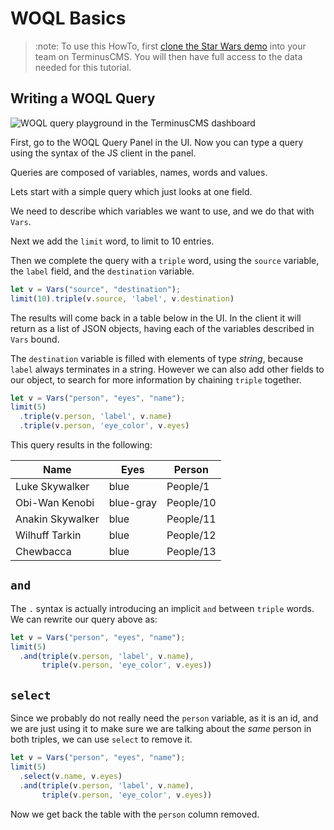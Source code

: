 # WOQL Basics

> :note:
> To use this HowTo, first [clone the Star Wars
> demo](../../use-distributed-features/clone-a-demo.md) into your team on
> TerminusCMS. You will then have full access to the data needed for
> this tutorial.

## Writing a WOQL Query

<img src="https://assets.terminusdb.com/docs/how-to-query-woql.png" alt="WOQL query playground in the TerminusCMS dashboard">

First, go to the WOQL Query Panel in the UI. Now you can type a query
using the syntax of the JS client in the panel.

Queries are composed of variables, names, words and values.

Lets start with a simple query which just looks at one field.

We need to describe which variables we want to use, and we do that
with `Vars`.

Next we add the `limit` word, to limit to 10 entries.

Then we complete the query with a `triple` word, using the `source`
variable, the `label` field, and the `destination` variable.

```javascript
let v = Vars("source", "destination");
limit(10).triple(v.source, 'label', v.destination)
```
The results will come back in a table below in the UI. In the client
it will return as a list of JSON objects, having each of the variables
described in `Vars` bound.

The `destination` variable is filled with elements of type *string*,
because `label` always terminates in a string. However we can also add
other fields to our object, to search for more information by chaining
`triple` together.

```javascript
let v = Vars("person", "eyes", "name");
limit(5)
  .triple(v.person, 'label', v.name)
  .triple(v.person, 'eye_color', v.eyes)
```

This query results in the following:

| Name             | Eyes      | Person    |
|------------------|-----------|-----------|
| Luke Skywalker   | blue      | People/1  |
| Obi-Wan Kenobi   | blue-gray | People/10 |
| Anakin Skywalker | blue      | People/11 |
| Wilhuff Tarkin   | blue 	   | People/12 |
| Chewbacca        | blue      | People/13 |

## `and`

The `.` syntax is actually introducing an implicit `and` between
`triple` words. We can rewrite our query above as:

```javascript
let v = Vars("person", "eyes", "name");
limit(5)
  .and(triple(v.person, 'label', v.name),
       triple(v.person, 'eye_color', v.eyes))
```

## `select`

Since we probably do not really need the `person` variable, as it is
an id, and we are just using it to make sure we are talking about the
*same* person in both triples, we can use `select` to remove it.

```javascript
let v = Vars("person", "eyes", "name");
limit(5)
  .select(v.name, v.eyes)
  .and(triple(v.person, 'label', v.name),
       triple(v.person, 'eye_color', v.eyes))
```

Now we get back the table with the `person` column removed.
